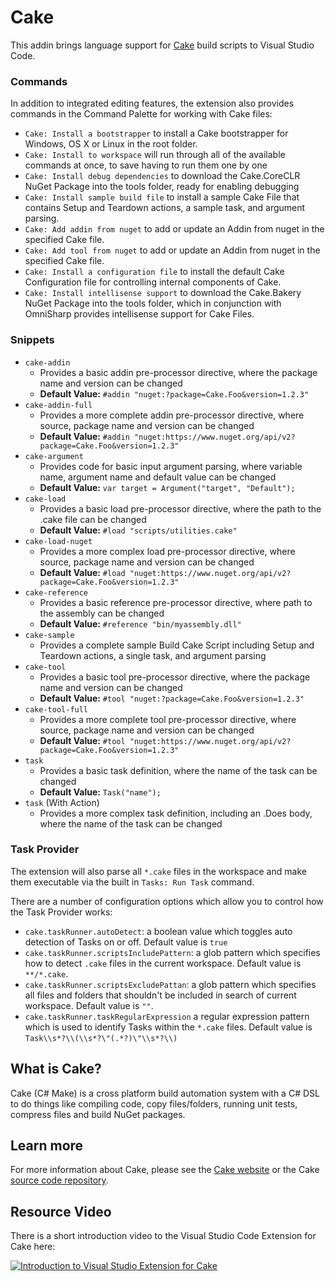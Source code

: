 # Cake

This addin brings language support for [Cake](https://cakebuild.net) build scripts to Visual Studio Code.

### Commands

In addition to integrated editing features, the extension also provides commands in the Command Palette for working with Cake files:

* `Cake: Install a bootstrapper` to install a Cake bootstrapper for Windows, OS X or Linux in the root folder.
* `Cake: Install to workspace` will run through all of the available commands at once, to save having to run them one by one
* `Cake: Install debug dependencies` to download the Cake.CoreCLR NuGet Package into the tools folder, ready for enabling debugging
* `Cake: Install sample build file` to install a sample Cake File that contains Setup and Teardown actions, a sample task, and argument parsing.
* `Cake: Add addin from nuget` to add or update an Addin from nuget in the specified Cake file.
* `Cake: Add tool from nuget` to add or update an Addin from nuget in the specified Cake file.
* `Cake: Install a configuration file` to install the default Cake Configuration file for controlling internal components of Cake.
* `Cake: Install intellisense support` to download the Cake.Bakery NuGet Package into the tools folder, which in conjunction with OmniSharp provides intellisense support for Cake Files.

### Snippets

* `cake-addin`
  * Provides a basic addin pre-processor directive, where the package name and version can be changed
  * **Default Value:** `#addin "nuget:?package=Cake.Foo&version=1.2.3"`
* `cake-addin-full`
  * Provides a more complete addin pre-processor directive, where source, package name and version can be changed
  * **Default Value:** `#addin "nuget:https://www.nuget.org/api/v2?package=Cake.Foo&version=1.2.3"`
* `cake-argument`
  * Provides code for basic input argument parsing, where variable name, argument name and default value can be changed
  * **Default Value:** `var target = Argument("target", "Default");`
* `cake-load`
  * Provides a basic load pre-processor directive, where the path to the .cake file can be changed
  * **Default Value:** `#load "scripts/utilities.cake"`
* `cake-load-nuget`
  * Provides a more complex load pre-processor directive, where source, package name and version can be changed
  * **Default Value:** `#load "nuget:https://www.nuget.org/api/v2?package=Cake.Foo&version=1.2.3"`
* `cake-reference`
  * Provides a basic reference pre-processor directive, where path to the assembly can be changed
  * **Default Value:** `#reference "bin/myassembly.dll"`
* `cake-sample`
  * Provides a complete sample Build Cake Script including Setup and Teardown actions, a single task, and argument parsing
* `cake-tool`
  * Provides a basic tool pre-processor directive, where the package name and version can be changed
  * **Default Value:** `#tool "nuget:?package=Cake.Foo&version=1.2.3"`
* `cake-tool-full`
  * Provides a more complete tool pre-processor directive, where source, package name and version can be changed
  * **Default Value:** `#tool "nuget:https://www.nuget.org/api/v2?package=Cake.Foo&version=1.2.3"`
* `task`
  * Provides a basic task definition, where the name of the task can be changed
  * **Default Value:** `Task("name");`
* `task` (With Action)
  * Provides a more complex task definition, including an .Does body, where the name of the task can be changed

### Task Provider

The extension will also parse all `*.cake` files in the workspace and make them executable via the built in `Tasks: Run Task` command.

There are a number of configuration options which allow you to control how the Task Provider works:

* `cake.taskRunner.autoDetect`: a boolean value which toggles auto detection of Tasks on or off.  Default value is `true`
* `cake.taskRunner.scriptsIncludePattern`: a glob pattern which specifies how to detect `.cake` files in the current workspace.  Default value is `**/*.cake`.
* `cake.taskRunner.scriptsExcludePattan`: a glob pattern which specifies all files and folders that shouldn't be included in search of current workspace.  Default value is `""`.
* `cake.taskRunner.taskRegularExpression` a regular expression pattern which is used to identify Tasks within the `*.cake` files.  Default value is `Task\\s*?\\(\\s*?\"(.*?)\"\\s*?\\)`

## What is Cake?

Cake (C# Make) is a cross platform build automation system with a C# DSL to do things like compiling code, copy files/folders, running unit tests, compress files and build NuGet packages.

## Learn more

For more information about Cake, please see the [Cake website](https://cakebuild.net) or the Cake [source code repository](https://github.com/cake-build/cake).

## Resource Video

There is a short introduction video to the Visual Studio Code Extension for Cake here:

[![Introduction to Visual Studio Extension for Cake](https://img.youtube.com/vi/zzZuysl3xSg/0.jpg)](https://www.youtube.com/watch?v=zzZuysl3xSg)
